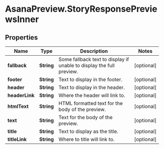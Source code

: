 # AsanaPreview.StoryResponsePreviewsInner

## Properties

Name | Type | Description | Notes
------------ | ------------- | ------------- | -------------
**fallback** | **String** | Some fallback text to display if unable to display the full preview. | [optional] 
**footer** | **String** | Text to display in the footer. | [optional] 
**header** | **String** | Text to display in the header. | [optional] 
**headerLink** | **String** | Where the header will link to. | [optional] 
**htmlText** | **String** | HTML formatted text for the body of the preview. | [optional] 
**text** | **String** | Text for the body of the preview. | [optional] 
**title** | **String** | Text to display as the title. | [optional] 
**titleLink** | **String** | Where to title will link to. | [optional] 


